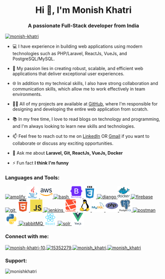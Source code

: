 <h1 align="center">Hi 👋, I'm Monish Khatri</h1>
<h3 align="center">A passionate Full-Stack developer from India</h3>

<!--  Profile Views-->
<!-- <p align="left"> <img src="https://komarev.com/ghpvc/?username=monish-khatri&label=Profile%20views&color=0e75b6&style=flat" alt="monish-khatri" /> </p> -->
<!-- <img src="https://raw.githubusercontent.com/monish-khatri/monish-khatri/main/assets/github-snake-dark.svg" /> -->

<p align="left"> <a href="https://github.com/ryo-ma/github-profile-trophy"><img src="https://github-profile-trophy.vercel.app/?username=monish-khatri&theme=onedark&column=-1&margin-w=15" alt="monish-khatri" /></a> </p>

- 💻 I have experience in building web applications using modern technologies such as PHP/Laravel, ReactJs, VueJs, and PostgreSQL/MySQL.

- 🚀 My passion lies in creating robust, scalable, and efficient web applications that deliver exceptional user experiences.

- 🌐 In addition to my technical skills, I also have strong collaboration and communication skills, which allow me to work effectively in team environments.

- 👨‍💻 All of my projects are available at [GitHub](https://github.com/monish-khatri?tab=repositories), where I'm responsible for designing and developing the entire web application from scratch.

- 📚 In my free time, I love to read blogs on technology and programming, and I'm always looking to learn new skills and technologies.

- 📫 Feel free to reach out to me on [LinkedIn](https://www.linkedin.com/in/monish-khatri-10/) OR [Gmail](mailto:monishkhatriofficial@gmail.com) if you want to collaborate or discuss any exciting opportunities.

- 💬 Ask me about **Laravel, Git, ReactJs, VueJs, Docker**

- ⚡ Fun fact **I think I'm funny**

<h3 align="left">Languages and Tools:</h3>
<p align="left">
  <a href="https://aws.amazon.com/amplify/" target="_blank" rel="noreferrer">
    <img src="https://docs.amplify.aws/assets/logo-dark.svg" alt="amplify" width="40" height="40" />
  </a>
   <a href="https://www.java.com" target="_blank" rel="noreferrer">
     <img src="https://raw.githubusercontent.com/devicons/devicon/master/icons/java/java-original.svg" alt="java" width="40" height="40"/>
   </a>
  <a href="https://aws.amazon.com" target="_blank" rel="noreferrer">
    <img src="https://raw.githubusercontent.com/devicons/devicon/master/icons/amazonwebservices/amazonwebservices-original-wordmark.svg" alt="aws" width="40" height="40" />
  </a>
  <a href="https://www.gnu.org/software/bash/" target="_blank" rel="noreferrer">
    <img src="https://www.vectorlogo.zone/logos/gnu_bash/gnu_bash-icon.svg" alt="bash" width="40" height="40" />
  </a>
  <a href="https://getbootstrap.com" target="_blank" rel="noreferrer">
    <img src="https://raw.githubusercontent.com/devicons/devicon/master/icons/bootstrap/bootstrap-plain-wordmark.svg" alt="bootstrap" width="40" height="40" />
  </a>
  <a href="https://www.w3schools.com/css/" target="_blank" rel="noreferrer">
    <img src="https://raw.githubusercontent.com/devicons/devicon/master/icons/css3/css3-original-wordmark.svg" alt="css3" width="40" height="40" />
  </a>
  <a href="https://www.djangoproject.com/" target="_blank" rel="noreferrer">
    <img src="https://cdn.worldvectorlogo.com/logos/django.svg" alt="django" width="40" height="40" />
  </a>
  <a href="https://www.docker.com/" target="_blank" rel="noreferrer">
    <img src="https://raw.githubusercontent.com/devicons/devicon/master/icons/docker/docker-original-wordmark.svg" alt="docker" width="40" height="40" />
  </a>
  <a href="https://firebase.google.com/" target="_blank" rel="noreferrer">
    <img src="https://www.vectorlogo.zone/logos/firebase/firebase-icon.svg" alt="firebase" width="40" height="40" />
  </a>
  <a href="https://git-scm.com/" target="_blank" rel="noreferrer">
    <img src="https://www.vectorlogo.zone/logos/git-scm/git-scm-icon.svg" alt="git" width="40" height="40" />
  </a>
  <a href="https://www.w3.org/html/" target="_blank" rel="noreferrer">
    <img src="https://raw.githubusercontent.com/devicons/devicon/master/icons/html5/html5-original-wordmark.svg" alt="html5" width="40" height="40" />
  </a>
  <a href="https://developer.mozilla.org/en-US/docs/Web/JavaScript" target="_blank" rel="noreferrer">
    <img src="https://raw.githubusercontent.com/devicons/devicon/master/icons/javascript/javascript-original.svg" alt="javascript" width="40" height="40" />
  </a>
  <a href="https://www.jenkins.io" target="_blank" rel="noreferrer">
    <img src="https://www.vectorlogo.zone/logos/jenkins/jenkins-icon.svg" alt="jenkins" width="40" height="40" />
  </a>
  <a href="https://laravel.com/" target="_blank" rel="noreferrer">
    <img src="https://raw.githubusercontent.com/devicons/devicon/master/icons/laravel/laravel-plain-wordmark.svg" alt="laravel" width="40" height="40" />
  </a>
  <a href="https://www.linux.org/" target="_blank" rel="noreferrer">
    <img src="https://raw.githubusercontent.com/devicons/devicon/master/icons/linux/linux-original.svg" alt="linux" width="40" height="40" />
  </a>
  <a href="https://www.mysql.com/" target="_blank" rel="noreferrer">
    <img src="https://raw.githubusercontent.com/devicons/devicon/master/icons/mysql/mysql-original-wordmark.svg" alt="mysql" width="40" height="40" />
  </a>
  <a href="https://www.php.net" target="_blank" rel="noreferrer">
    <img src="https://raw.githubusercontent.com/devicons/devicon/master/icons/php/php-original.svg" alt="php" width="40" height="40" />
  </a>
  <a href="https://www.postgresql.org" target="_blank" rel="noreferrer">
    <img src="https://raw.githubusercontent.com/devicons/devicon/master/icons/postgresql/postgresql-original-wordmark.svg" alt="postgresql" width="40" height="40" />
  </a>
  <a href="https://postman.com" target="_blank" rel="noreferrer">
    <img src="https://www.vectorlogo.zone/logos/getpostman/getpostman-icon.svg" alt="postman" width="40" height="40" />
  </a>
  <a href="https://www.python.org" target="_blank" rel="noreferrer">
    <img src="https://raw.githubusercontent.com/devicons/devicon/master/icons/python/python-original.svg" alt="python" width="40" height="40" />
  </a>
  <a href="https://www.rabbitmq.com" target="_blank" rel="noreferrer">
    <img src="https://www.vectorlogo.zone/logos/rabbitmq/rabbitmq-icon.svg" alt="rabbitMQ" width="40" height="40" />
  </a>
  <a href="https://reactjs.org/" target="_blank" rel="noreferrer">
    <img src="https://raw.githubusercontent.com/devicons/devicon/master/icons/react/react-original-wordmark.svg" alt="react" width="40" height="40" />
  </a>
  <a href="https://lucene.apache.org/solr/" target="_blank" rel="noreferrer">
    <img src="https://www.vectorlogo.zone/logos/apache_solr/apache_solr-icon.svg" alt="solr" width="40" height="40" />
  </a>
  <a href="https://vuejs.org/" target="_blank" rel="noreferrer">
    <img src="https://raw.githubusercontent.com/devicons/devicon/master/icons/vuejs/vuejs-original-wordmark.svg" alt="vuejs" width="40" height="40" />
  </a>
</p>


<!--
<p><img align="left" src="https://github-readme-stats-sigma-five.vercel.app/api/top-langs?username=monish-khatri&show_icons=true&locale=en&layout=compact&theme=radical" alt="monish-khatri" /></p>

<p>&nbsp;<img align="center" src="https://github-readme-stats-sigma-five.vercel.app/api?username=monish-khatri&show_icons=true&locale=en&theme=radical" alt="monish-khatri" /></p>

<p><img align="center" src="https://github-readme-streak-stats.herokuapp.com/?user=monish-khatri&theme=radical" alt="monish-khatri" /></p>
-->
<h3 align="left">Connect with me:</h3>
<p align="left">
  <a href="https://linkedin.com/in/monish-khatri-10" target="blank">
    <img align="center" src="https://raw.githubusercontent.com/rahuldkjain/github-profile-readme-generator/master/src/images/icons/Social/linked-in-alt.svg" alt="monish-khatri-10" height="30" width="40" />
  </a>
  <a href="https://stackoverflow.com/users/15352279" target="blank">
    <img align="center" src="https://raw.githubusercontent.com/rahuldkjain/github-profile-readme-generator/master/src/images/icons/Social/stack-overflow.svg" alt="15352279" height="30" width="40" />
  </a>
  <!-- <a href="https://instagram.com/ig_monish_khatri" target="blank">
    <img align="center" src="https://raw.githubusercontent.com/rahuldkjain/github-profile-readme-generator/master/src/images/icons/Social/instagram.svg" alt="ig_monish_khatri" height="30" width="40" />
  </a> -->
  <a href="https://www.hackerrank.com/monish_khatri" target="blank">
    <img align="center" src="https://raw.githubusercontent.com/rahuldkjain/github-profile-readme-generator/master/src/images/icons/Social/hackerrank.svg" alt="monish_khatri" height="30" width="40" />
  </a>
  <a href="https://twitter.com/monish_khatri" target="blank">
    <img align="center" src="https://raw.githubusercontent.com/rahuldkjain/github-profile-readme-generator/master/src/images/icons/Social/twitter.svg" alt="monish_khatri" height="30" width="40" />
  </a>
</p>

<h3 align="left">Support:</h3>
<p><a href="https://www.buymeacoffee.com/monishkhatri"> <img align="left" src="https://cdn.buymeacoffee.com/buttons/v2/default-green.png" height="50" width="210" alt="monishkhatri" /></a></p><br><br>


